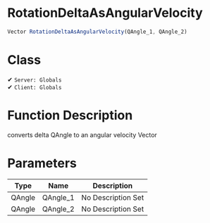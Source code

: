 # RotationDeltaAsAngularVelocity
```js	
Vector RotationDeltaAsAngularVelocity(QAngle_1, QAngle_2)
```
# Class
✔ `Server: Globals`  
✔ `Client: Globals`  

# Function Description
converts delta QAngle to an angular velocity Vector
# Parameters
Type|Name|Description
--|--|--
QAngle|QAngle_1|No Description Set
QAngle|QAngle_2|No Description Set
